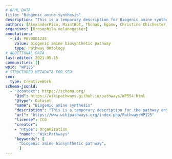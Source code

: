 ```yaml
---
# GPML DATA
title: "Biogenic amine synthesis"
description: "This is a temporary description for Biogenic amine synthesis"
authors: [AlexanderPico, MaintBot, Thomas, Egonw, Christine Chichester, Mkutmon, Krasin, Elisson nl, Eweitz]
organisms: [Drosophila melanogaster]
annotations:
  - id: PW:0001234 
    value: biogenic amine biosynthetic pathway
    type: Pathway Ontology
# ADDITIONAL DATA
last-edited: 2021-05-15
communities: []
wpid: "WP125"
# STRUCTURED METADATA FOR SEO
seo:
  type: CreativeWork
schema-jsonld:
  - "@context": https://schema.org/
    "@id": https://wikipathways.github.io/pathways/WP554.html
    "@type": Dataset
    "name": "Biogenic amine synthesis"
    "description": "This is a temporary description for the pathway entitled: Biogenic amine synthesis"
    "url": "https://www.wikipathways.org/index.php/Pathway:WP125"
    "license": CC0
    "creator":
    - "@type": Organization
      "name": "WikiPathways"
    "keywords": [
      "biogenic amine biosynthetic pathway",
      ]
---
```

